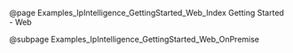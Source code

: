 @page Examples_IpIntelligence_GettingStarted_Web_Index Getting Started - Web

@subpage Examples_IpIntelligence_GettingStarted_Web_OnPremise